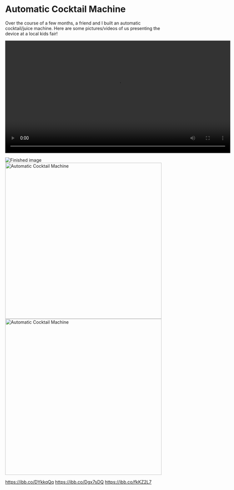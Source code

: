 # <b>Automatic Cocktail Machine</b>

Over the course of a few months, a friend and I built an automatic cocktail/juice machine. Here are some pictures/videos of us presenting the device at a local kids fair!

<video controlswidth = "640" height = "360" src="https://drive.google.com/file/d/1ihVRB2AM-kSFW0L2elovSMj96veMLbBt/view?usp=sharing"> </video>

![Finished image](https://github.com/Rayan-Garg/S3-Machine/blob/main/IMG_9546.JPG.jpg?raw=true)
<img src="https://ibb.co/Dgx7sDQ" alt="Automatic Cocktail Machine" width="500">
<img src="https://ibb.co/DYkkqQq" alt="Automatic Cocktail Machine" width="500">

https://ibb.co/DYkkqQq
https://ibb.co/Dgx7sDQ
https://ibb.co/fkKZ2L7
